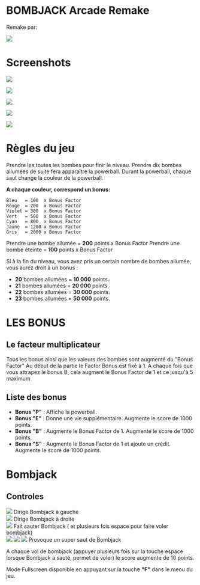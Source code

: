 # BOMBJACK Arcade Remake

Remake par:

![](http://coder.free.fr/images/retrovision1-retail.png)

# Screenshots

![](http://coder.free.fr/images/bombjack1.jpeg)  
            
![](http://coder.free.fr/images/bombjack2.png)    
          
![](http://coder.free.fr/images/bombjack3.jpeg) 
             
![](http://coder.free.fr/images/bombjack4.jpeg)  
            
![](http://coder.free.fr/images/bombjack5.jpeg)              

#  Règles du jeu

 Prendre les toutes les bombes pour finir le niveau.
 Prendre dix bombes allumées de suite fera apparaître la powerball.
 Durant la powerball, chaque saut change la couleur de la powerball.
 
**A chaque couleur, correspond un bonus:**
<pre><code>Bleu   = 100  x Bonus Factor
Rouge  = 200  x Bonus Factor
Violet = 300  x Bonus Factor
Vert   = 500  x Bonus Factor
Cyan   = 800  x Bonus Factor
Jaune  = 1200 x Bonus Factor
Gris   = 2000 x Bonus Factor</code></pre>

 Prendre une bombe allumée = **200** points x Bonus Factor
 Prendre une bombe éteinte = **100** points x Bonus Factor
 
 Si à la fin du niveau, vous avez pris un certain nombre de bombes allumée, vous aurez droit à un bonus :
 * **20** bombes allumées = **10 000** points.
 * **21** bombes allumées = **20 000** points.
 * **22** bombes allumées = **30 000** points.
 * **23** bombes allumées = **50 000** points.

#  LES  BONUS

##   Le facteur multiplicateur
  
  Tous les bonus ainsi que les valeurs des bombes sont augmenté du "Bonus Factor"
  Au début de la partie le Factor Bonus est fixé à 1.
  A chaque fois que vous attrapez le bonus B, cela augment le Bonus Factor de 1 et ce jusqu'à 5 maximum
 
##   Liste des bonus
  
 * **Bonus "P"** : Affiche la powerball.
 * **Bonus "E"** : Donne une vie supplémentaire. Augmente le score de 1000 points.
 * **Bonus "B"** : Augmente le Bonus Factor de 1. Augmente le score de 1000 points.
 * **Bonus "S"** : Augmente le Bonus Factor de 1 et ajoute un crédit. Augmente le score de 1000 points.


# Bombjack

## Controles

 ![](http://coder.free.fr/images/github/left.png) Dirige Bombjack à gauche</br>
 ![](http://coder.free.fr/images/github/right.png) Dirige Bombjack à droite</br>
 ![](http://coder.free.fr/images/github/space.png) Fait sauter Bombjack ( et plusieurs fois espace pour faire voler bombjack)</br>
 ![](http://coder.free.fr/images/github/up.png) ![](http://coder.free.fr/images/github/add.png) ![](http://coder.free.fr/images/github/space.png) Provoque un super saut de Bombjack</br>

A chaque vol de bombjack (appuyer plusieurs fois sur la touche espace lorsque Bombjack a sauté, permet de voler) le score augmente de 10 points.
 
Mode Fullscreen disponible en appuyant sur la touche **"F"** dans le menu du jeu.
 
